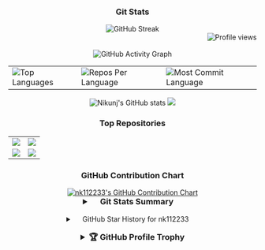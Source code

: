 
<h3 align="center">Git Stats</h3>

<div align="center">
 
  <img align = center src="https://streak-stats.demolab.com/?user=nk112233&theme=highcontrast&hide_border=true" alt="GitHub Streak" />
  <br>
<img align = right src="https://counter.kuber.studio/nk112233/hacker/count.svg" alt="Profile views" />
  <br>
  <br>
   <img src="https://github-readme-activity-graph.vercel.app/graph?username=nk112233&custom_title=Nikunj's%20GitHub%20Activity%20Graph&hide_border=true&border_radius=15&bg_color=000000&color=FFD700&line=1E90FF&point=1E90FF&area_color=000000&title_color=FFD700&area=true" alt="GitHub Activity Graph" />
<br>
<div align="center">
<table>
  <tr>
    <td>
      <img src="https://github-readme-stats.vercel.app/api/top-langs/?username=nk112233&hide=html&hide_border=true&layout=compact&langs_count=8&theme=highcontrast" alt="Top Languages">
    </td>
    <td>
      <img src="https://github-profile-summary-cards.vercel.app/api/cards/repos-per-language?username=nk112233&theme=highcontrast&hide_border=true" alt="Repos Per Language">
    </td>
    <td>
      <img src="https://github-profile-summary-cards.vercel.app/api/cards/most-commit-language?username=nk112233&theme=highcontrast&hide_border=true" alt="Most Commit Language">
    </td>
  </tr>
</table>

</div>

<img src="https://github-readme-stats.vercel.app/api?username=nk112233&hide_border=true&border_radius=15&show_icons=true&theme=highcontrast" alt="Nikunj's GitHub stats">

<img src="https://github-profile-summary-cards.vercel.app/api/cards/profile-details?username=nk112233&theme=highcontrast&hide_border=true">

### Top Repositories
<div align="center">
  <table>
    <tr>
      <td>
        <a href="https://github.com/nk112233/url_monitoring">
          <img src="https://github-readme-stats.vercel.app/api/pin/?username=nk112233&repo=url_monitoring&theme=highcontrast&hide_border=true&border_radius=15" />
        </a>
      </td>
      <td>
        <a href="https://github.com/nk112233/College-Predictor">
          <img src="https://github-readme-stats.vercel.app/api/pin/?username=nk112233&repo=College-Predictor&theme=highcontrast&hide_border=true&border_radius=15" />
        </a>
      </td>
    </tr>
    <tr>
      <td>
        <a href="https://github.com/nk112233/pict-connect">
          <img src="https://github-readme-stats.vercel.app/api/pin/?username=nk112233&repo=pict-connect&theme=highcontrast&hide_border=true&border_radius=15" />
        </a>
      </td>
      <td>
        <a href="https://github.com/nk112233/Certificate-Generator">
          <img src="https://github-readme-stats.vercel.app/api/pin/?username=nk112233&repo=Certificate-Generator&theme=highcontrast&hide_border=true&border_radius=15" />
        </a>
      </td>
    </tr>
  </table>
</div>


### GitHub Contribution Chart
<a href="https://github.com/nk112233">
    <img src="https://ghchart.rshah.org/nk112233" alt="nk112233's GitHub Contribution Chart">
</a>


<details>
  <summary style="font-size: 1.17em; font-weight: bold;">
    <img src="https://github.com/SP-XD/SP-XD/blob/main/images/lightning.gif?raw=true" width="10" />&nbsp;&nbsp;Git Stats Summary&nbsp;&nbsp;<img src="https://github.com/SP-XD/SP-XD/blob/main/images/lightning.gif?raw=true" width="10" />
  </summary>
  
  <a href="https://gitroll.io/profile/uQ8UJvo11fpOJ2YyqqUcaqFjkNqp1" target="_blank"><img src="https://gitroll.io/api/badges/profiles/v1/uQ8UJvo11fpOJ2YyqqUcaqFjkNqp1?theme=darkEmerald" alt="GitRoll Profile Badge"/></a>
  <img src="https://myreadme.vercel.app/api/embed/nk112233?panels=userstatistics,toprepositories,toplanguages,commitgraph" alt="nk112233's GitHub Stats">
      <img src="https://github-readme-bento.vercel.app/stats/nk112233?theme=dark" alt="nk112233's GitHub Stats">
      <img src="https://stats.dooboo.io/api/github-stats-advanced?login=nk112233" alt="Advanced GitHub Stats for nk112233" width="400">


</details>


<br>

<details>
  <summary><img src="https://github.com/SP-XD/SP-XD/blob/main/images/lightning.gif?raw=true" width="10" />&nbsp;&nbsp;GitHub Star History for nk112233&nbsp;&nbsp;<img src="https://github.com/SP-XD/SP-XD/blob/main/images/lightning.gif?raw=true" width="12" /></summary>

  <h2>Star History Chart</h2>
  <a href="https://star-history.com/#nk112233/nk112233&Date">
    <img alt="Star History Chart" src="https://api.star-history.com/svg?repos=nk112233/nk112233&type=Date&theme=dark" />
  </a>

</details>


<br>
<details>
  <summary style="font-size: 1.17em; font-weight: bold;">🏆 GitHub Profile Trophy</summary>
  <br>
    <img src="https://github-profile-trophy.vercel.app/?username=nk112233&theme=radical&no-frame=false&no-bg=false&margin-w=4" alt="GitHub Profile Trophy">
</details>



</div>






